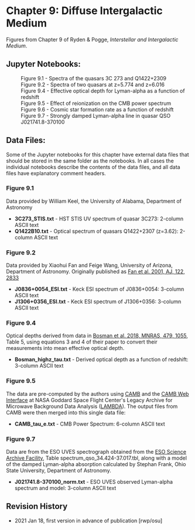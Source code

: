 # Chapter 9: Diffuse Intergalactic Medium

Figures from Chapter 9 of Ryden & Pogge, *Interstellar and Intergalactic Medium*.

## Jupyter Notebooks:
<dl>
<dd>Figure 9.1 - Spectra of the quasars 3C 273 and Q1422+2309
<dd>Figure 9.2 - Spectra of two quasars at z=5.774 and z=6.016
<dd>Figure 9.4 - Effective optical depth for Lyman-alpha as a function of redshift
<dd>Figure 9.5 - Effect of reionization on the CMB power spectrum
<dd>Figure 9.6 - Cosmic star formation rate as a function of redshift
<dd>Figure 9.7 - Strongly damped Lyman-alpha line in quasar QSO J021741.8-370100
</dl>

## Data Files:

Some of the Jupyter notebooks for this chapter have external data files that should be stored in the same
folder as the notebooks.  In all cases the individual notebooks describe the contents of the data files, 
and all data files have explanatory comment headers.

### Figure 9.1
Data provided by William Keel, the University of Alabama, Department of Astronomy
* **3C273_STIS.txt** - HST STIS UV spectrum of quasar 3C273: 2-column ASCII text
* **Q1422B10.txt** - Optical spectrum of quasars Q1422+2307 (z=3.62): 2-column ASCII text

### Figure 9.2
Data provided by Xiaohui Fan and Feige Wang, University of Arizona, Department of Astronomy. 
Originally published as [Fan et al. 2001, AJ, 122, 2833](https://ui.adsabs.harvard.edu/abs/2001AJ....122.2833F)
* **J0836+0054_ESI.txt** - Keck ESI spectrum of J0836+0054: 3-column ASCII text
* **J1306+0356_ESI.txt** - Keck ESI spectrum of J1306+0356: 3-column ASCII text

### Figure 9.4
Optical depths derived from data in [Bosman et al. 2018, MNRAS, 479, 1055](https://ui.adsabs.harvard.edu/abs/2018MNRAS.479.1055B),
Table 5, using equations 3 and 4 of their paper to convert their measurements into mean effective optical depth.
* **Bosman_highz_tau.txt** - Derived optical depth as a function of redshift: 3-column ASCII text

### Figure 9.5
The data are pre-computed by the authors using [CAMB](https://camb.info/) and the [CAMB Web Interface](https://lambda.gsfc.nasa.gov/toolbox/tb_camb_form.cfm) 
at NASA Goddard Space Flight Center's
Legacy Archive for Microwave Background Data Analysis ([LAMBDA](https://lambda.gsfc.nasa.gov/)). The output
files from CAMB were then merged into this single data file:
* **CAMB_tau_e.txt** - CMB Power Spectrum: 6-column ASCII text

### Figure 9.7
Data are from the ESO UVES spectrograph obtained from the [ESO Science Archive Facility](http://archive.eso.org), 
Table spectrum_qso_34.424-37.017.tbl, along with a model of the damped Lyman-alpha absorption
calculated by Stephan Frank, Ohio State University, Department of Astronomy.
* **J021741.8-370100_norm.txt** - ESO UVES observed Lyman-alpha spectrum and model: 3-column ASCII text

## Revision History

* 2021 Jan 18, first version in advance of publication [rwp/osu]


